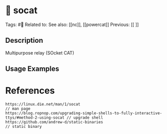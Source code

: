 # 💢 socat

Tags: #💢 
Related to: 
See also: [[nc]], [[powercat]]
Previous: [[ ]]

## Description

Multipurpose relay (SOcket CAT)

## Usage Examples

# References
```
https://linux.die.net/man/1/socat                                                               // man page
https://blog.ropnop.com/upgrading-simple-shells-to-fully-interactive-ttys/#method-2-using-socat // upgrade shell
https://github.com/andrew-d/static-binaries                                                     // static binary
```